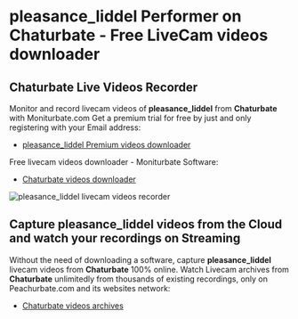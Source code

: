 # pleasance_liddel Performer on Chaturbate - Free LiveCam videos downloader

## Chaturbate Live Videos Recorder

Monitor and record livecam videos of **pleasance_liddel** from **Chaturbate** with Moniturbate.com
Get a premium trial for free by just and only registering with your Email address:
* [pleasance_liddel Premium videos downloader](https://moniturbate.com/request-demo-licence-key.html)

Free livecam videos downloader - Moniturbate Software:
* [Chaturbate videos downloader](https://moniturbate.com/moniturbate-download-software.html)

![pleasance_liddel livecam videos recorder](https://peachurnet.com/templates/moniturbate-software.png)


## Capture pleasance_liddel videos from the Cloud and watch your recordings on Streaming

Without the need of downloading a software, capture **pleasance_liddel** livecam videos from **Chaturbate** 100% online.
Watch Livecam archives from **Chaturbate** unlimitedly from thousands of existing recordings, only on Peachurbate.com and its websites network:
* [Chaturbate videos archives](https://peachurnet.com/)